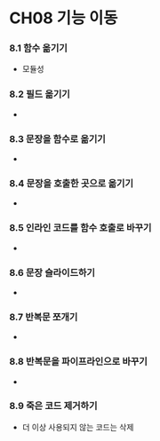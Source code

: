 # CH08 기능 이동

### 8.1 함수 옮기기

- 모듈성



### 8.2 필드 옮기기

- 




### 8.3 문장을 함수로 옮기기

- 

  


### 8.4 문장을 호출한 곳으로 옮기기

- 



### 8.5 인라인 코드를 함수 호출로 바꾸기

- 



### 8.6 문장 슬라이드하기

- 



### 8.7 반복문 쪼개기

- 




### 8.8 반복문을 파이프라인으로 바꾸기

- 



### 8.9 죽은 코드 제거하기

- 더 이상 사용되지 않는 코드는 삭제


